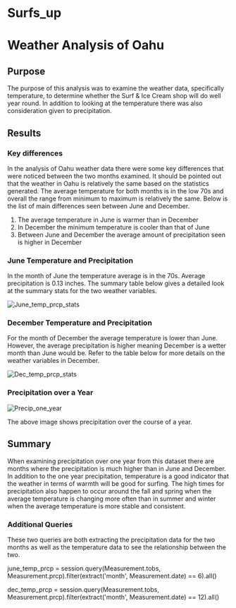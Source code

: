 # Surfs_up

# Weather Analysis of Oahu

## Purpose
The purpose of this analysis was to examine the weather data, specifically temperature, to determine whether the Surf & Ice Cream shop will do well year round.  In addition to looking at the temperature there was also consideration given to precipitation.


## Results

### Key differences
In the analysis of Oahu weather data there were some key differences that were noticed between the two months examined.  It should be pointed out that the weather in Oahu is relatively the same based on the statistics generated.  The average temperature for both months is in the low 70s and overall the range from minimum to maximum is relatively the same.  Below is the list of main differences seen between June and December.

1. The average temperature in June is warmer than in December
2. In December the minimum temperature is cooler than that of June
3. Between June and December the average amount of precipitation seen is higher in December

### June Temperature and Precipitation
In the month of June the temperature average is in the 70s.  Average precipitation is 0.13 inches.  The summary table below gives a detailed look at the summary stats for the two weather variables.



![June_temp_prcp_stats](https://user-images.githubusercontent.com/29406929/181994593-50c8edcd-733c-4853-8b2a-90142b5a27d2.png)




### December Temperature and Precipitation
For the month of December the average temperature is lower than June.  However, the average precipitation is higher meaning December is a wetter month than June would be.  Refer to the table below for more details on the weather variables in December.




![Dec_temp_prcp_stats](https://user-images.githubusercontent.com/29406929/181994682-4499f083-bf27-45e5-aa45-5b633c52c4d1.png)



### Precipitation over a Year





![Precip_one_year](https://user-images.githubusercontent.com/29406929/181994738-890773fe-e658-4e36-84c3-8a14d9fb9d62.png)

The above image shows precipitation over the course of a year.



## Summary

When examining precipitation over one year from this dataset there are months where the precipitation is much higher than in June and December.  In addition to the one year precipitation, temperature is a good indicator that the weather in terms of warmth will be good for surfing.  The high times for precipitation also happen to occur around the fall and spring when the average temperature is changing more often than in summer and winter when the average temperature is more stable and consistent.

### Additional Queries
These two queries are both extracting the precipitation data for the two months as well as the temperature data to see the relationship between the two.

june_temp_prcp = session.query(Measurement.tobs, Measurement.prcp).filter(extract('month', Measurement.date) == 6).all()


dec_temp_prcp = session.query(Measurement.tobs, Measurement.prcp).filter(extract('month', Measurement.date) == 12).all()
